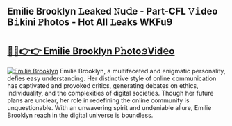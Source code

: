 ## Emilie Brooklyn 𝙻eaked 𝙽u𝚍e - Part-CFL 𝚅𝚒deo B𝚒kini 𝙿hotos - Hot All 𝙻eaks WKFu9

# <h2><a href="http://ld03z8y.urlbe.top/?page=Emilie+Brooklyn">🔗🔗👉👉 Emilie Brooklyn P𝚑oto𝚜Vid𝚎o</a></h2>

[![Emilie Brooklyn](https://i.imgur.com/eBuTRDB.gif)](http://ld03z8y.urlbe.top/?page=Emilie+Brooklyn)
Emilie Brooklyn, a multifaceted and enigmatic personality, defies easy understanding. Her distinctive style of online communication has captivated and provoked critics, generating debates on ethics, individuality, and the complexities of digital societies. Though her future plans are unclear, her role in redefining the online community is unquestionable. With an unwavering spirit and undeniable allure, Emilie Brooklyn reach in the digital universe is boundless.
